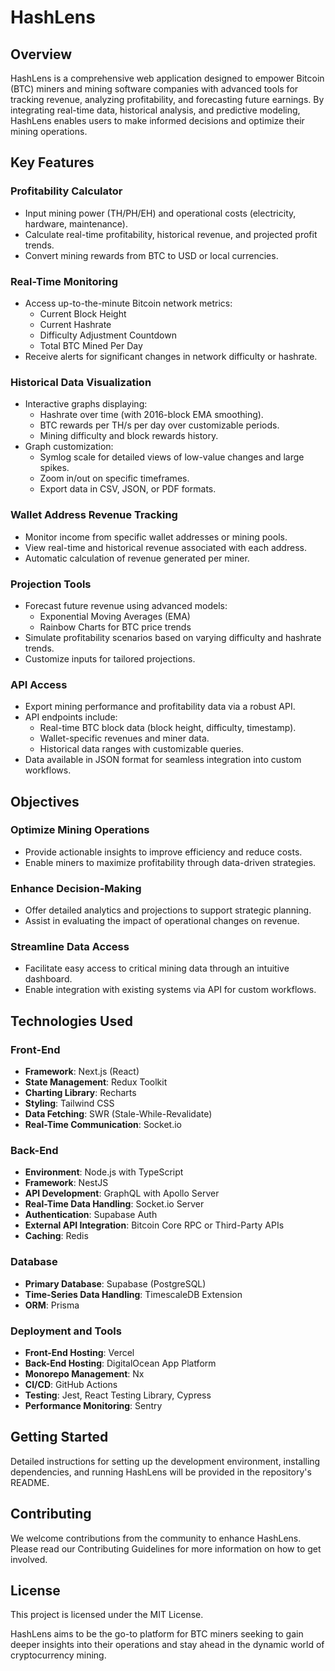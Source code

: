 # HashLens

## Overview
HashLens is a comprehensive web application designed to empower Bitcoin (BTC) miners and mining software companies with advanced tools for tracking revenue, analyzing profitability, and forecasting future earnings. By integrating real-time data, historical analysis, and predictive modeling, HashLens enables users to make informed decisions and optimize their mining operations.

## Key Features

### Profitability Calculator
- Input mining power (TH/PH/EH) and operational costs (electricity, hardware, maintenance).
- Calculate real-time profitability, historical revenue, and projected profit trends.
- Convert mining rewards from BTC to USD or local currencies.

### Real-Time Monitoring
- Access up-to-the-minute Bitcoin network metrics:
  - Current Block Height
  - Current Hashrate
  - Difficulty Adjustment Countdown
  - Total BTC Mined Per Day
- Receive alerts for significant changes in network difficulty or hashrate.

### Historical Data Visualization
- Interactive graphs displaying:
  - Hashrate over time (with 2016-block EMA smoothing).
  - BTC rewards per TH/s per day over customizable periods.
  - Mining difficulty and block rewards history.
- Graph customization:
  - Symlog scale for detailed views of low-value changes and large spikes.
  - Zoom in/out on specific timeframes.
  - Export data in CSV, JSON, or PDF formats.

### Wallet Address Revenue Tracking
- Monitor income from specific wallet addresses or mining pools.
- View real-time and historical revenue associated with each address.
- Automatic calculation of revenue generated per miner.

### Projection Tools
- Forecast future revenue using advanced models:
  - Exponential Moving Averages (EMA)
  - Rainbow Charts for BTC price trends
- Simulate profitability scenarios based on varying difficulty and hashrate trends.
- Customize inputs for tailored projections.

### API Access
- Export mining performance and profitability data via a robust API.
- API endpoints include:
  - Real-time BTC block data (block height, difficulty, timestamp).
  - Wallet-specific revenues and miner data.
  - Historical data ranges with customizable queries.
- Data available in JSON format for seamless integration into custom workflows.

## Objectives

### Optimize Mining Operations
- Provide actionable insights to improve efficiency and reduce costs.
- Enable miners to maximize profitability through data-driven strategies.

### Enhance Decision-Making
- Offer detailed analytics and projections to support strategic planning.
- Assist in evaluating the impact of operational changes on revenue.

### Streamline Data Access
- Facilitate easy access to critical mining data through an intuitive dashboard.
- Enable integration with existing systems via API for custom workflows.

## Technologies Used

### Front-End
- **Framework**: Next.js (React)
- **State Management**: Redux Toolkit
- **Charting Library**: Recharts
- **Styling**: Tailwind CSS
- **Data Fetching**: SWR (Stale-While-Revalidate)
- **Real-Time Communication**: Socket.io

### Back-End
- **Environment**: Node.js with TypeScript
- **Framework**: NestJS
- **API Development**: GraphQL with Apollo Server
- **Real-Time Data Handling**: Socket.io Server
- **Authentication**: Supabase Auth
- **External API Integration**: Bitcoin Core RPC or Third-Party APIs
- **Caching**: Redis

### Database
- **Primary Database**: Supabase (PostgreSQL)
- **Time-Series Data Handling**: TimescaleDB Extension
- **ORM**: Prisma

### Deployment and Tools
- **Front-End Hosting**: Vercel
- **Back-End Hosting**: DigitalOcean App Platform
- **Monorepo Management**: Nx
- **CI/CD**: GitHub Actions
- **Testing**: Jest, React Testing Library, Cypress
- **Performance Monitoring**: Sentry

## Getting Started
Detailed instructions for setting up the development environment, installing dependencies, and running HashLens will be provided in the repository's README.

## Contributing
We welcome contributions from the community to enhance HashLens. Please read our Contributing Guidelines for more information on how to get involved.

## License
This project is licensed under the MIT License.

HashLens aims to be the go-to platform for BTC miners seeking to gain deeper insights into their operations and stay ahead in the dynamic world of cryptocurrency mining.
